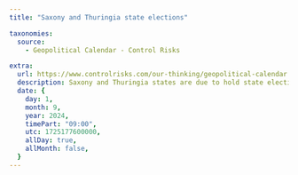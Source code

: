 ```yaml
---
title: "Saxony and Thuringia state elections"

taxonomies:
  source:
    - Geopolitical Calendar - Control Risks

extra:
  url: https://www.controlrisks.com/our-thinking/geopolitical-calendar
  description: Saxony and Thuringia states are due to hold state elections. Location- Germany.
  date: {
    day: 1,
    month: 9,
    year: 2024,
    timePart: "09:00",
    utc: 1725177600000,
    allDay: true,
    allMonth: false,
  }
---
```

